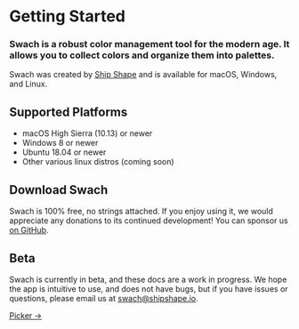 # Getting Started

<h3 class="font-hairline">
 Swach is a robust color management tool for the modern age. It allows you to collect colors and organize them into palettes.
</h3>

Swach was created by <a href="https://shipshape.io/" class="text-alt hover:text-color1">Ship Shape</a> and is available for macOS, Windows, and Linux.

## Supported Platforms

- macOS High Sierra (10.13) or newer
- Windows 8 or newer
- Ubuntu 18.04 or newer
- Other various linux distros (coming soon)

## Download Swach

Swach is 100% free, no strings attached. If you enjoy using it, we would appreciate any donations
to its continued development! You can sponsor us <a class="text-alt hover:text-color1" href="https://github.com/sponsors/rwwagner90">on GitHub</a>.

## Beta

Swach is currently in beta, and these docs are a work in progress. We hope the app is intuitive
to use, and does not have bugs, but if you have issues or questions, please email us at <a class="text-alt hover:text-color1" href="/docs/picker/">swach@shipshape.io</a>.

<footer class="flex justify-end lg:hidden">
  <a class="text-alt hover:text-color1" href="/docs/picker/">Picker →</a>
</footer>

